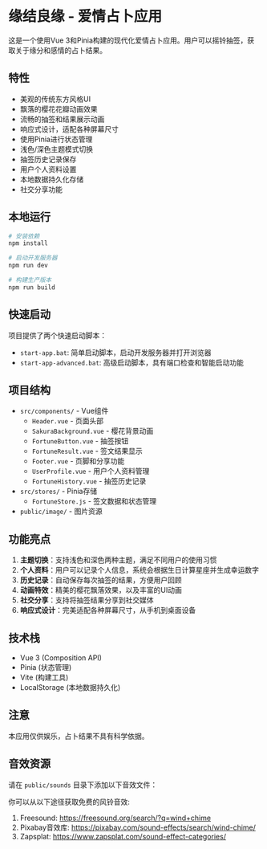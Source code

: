 # 缘结良缘 - 爱情占卜应用

这是一个使用Vue 3和Pinia构建的现代化爱情占卜应用。用户可以摇铃抽签，获取关于缘分和感情的占卜结果。

## 特性

- 美观的传统东方风格UI
- 飘落的樱花花瓣动画效果
- 流畅的抽签和结果展示动画
- 响应式设计，适配各种屏幕尺寸
- 使用Pinia进行状态管理
- 浅色/深色主题模式切换
- 抽签历史记录保存
- 用户个人资料设置
- 本地数据持久化存储
- 社交分享功能

## 本地运行

```bash
# 安装依赖
npm install

# 启动开发服务器
npm run dev

# 构建生产版本
npm run build
```

## 快速启动

项目提供了两个快速启动脚本：

- `start-app.bat`: 简单启动脚本，启动开发服务器并打开浏览器
- `start-app-advanced.bat`: 高级启动脚本，具有端口检查和智能启动功能

## 项目结构

- `src/components/` - Vue组件
  - `Header.vue` - 页面头部
  - `SakuraBackground.vue` - 樱花背景动画
  - `FortuneButton.vue` - 抽签按钮
  - `FortuneResult.vue` - 签文结果显示
  - `Footer.vue` - 页脚和分享功能
  - `UserProfile.vue` - 用户个人资料管理
  - `FortuneHistory.vue` - 抽签历史记录
- `src/stores/` - Pinia存储
  - `FortuneStore.js` - 签文数据和状态管理
- `public/image/` - 图片资源

## 功能亮点

1. **主题切换**：支持浅色和深色两种主题，满足不同用户的使用习惯
2. **个人资料**：用户可以记录个人信息，系统会根据生日计算星座并生成幸运数字
3. **历史记录**：自动保存每次抽签的结果，方便用户回顾
4. **动画特效**：精美的樱花飘落效果，以及丰富的UI动画
5. **社交分享**：支持将抽签结果分享到社交媒体
6. **响应式设计**：完美适配各种屏幕尺寸，从手机到桌面设备

## 技术栈

- Vue 3 (Composition API)
- Pinia (状态管理)
- Vite (构建工具)
- LocalStorage (本地数据持久化)

## 注意

本应用仅供娱乐，占卜结果不具有科学依据。

## 音效资源

请在 `public/sounds` 目录下添加以下音效文件：

你可以从以下途径获取免费的风铃音效:
1. Freesound: https://freesound.org/search/?q=wind+chime
2. Pixabay音效库: https://pixabay.com/sound-effects/search/wind-chime/
3. Zapsplat: https://www.zapsplat.com/sound-effect-categories/
